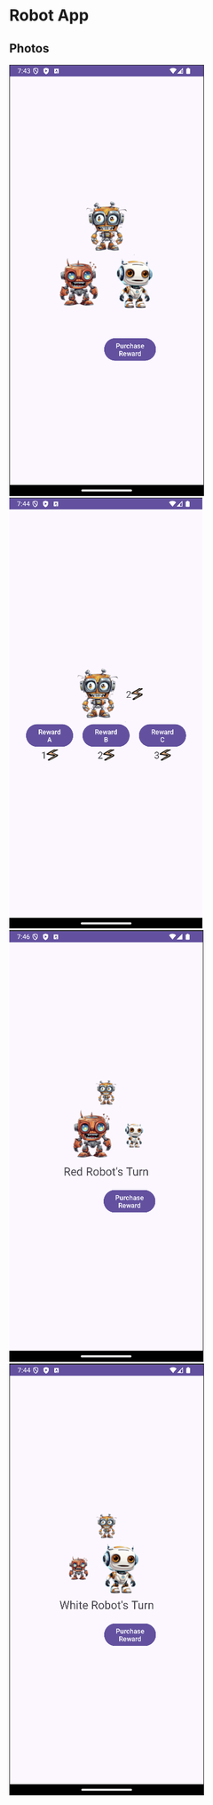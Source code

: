 # Robot App

## Photos
![Robot Home](img/robot_home.png)
![Robot Purchase](img/robot_purchase.png)
![Robot Red](img/robot_red.png)
![Robot White](img/robot_white.png)
